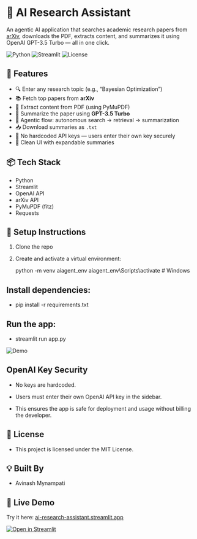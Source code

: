 # 🧠 AI Research Assistant

An agentic AI application that searches academic research papers from [arXiv](https://arxiv.org), downloads the PDF, extracts content, and summarizes it using OpenAI GPT-3.5 Turbo — all in one click.


![Python](https://img.shields.io/badge/Python-3.10-blue)
![Streamlit](https://img.shields.io/badge/Built%20With-Streamlit-red)
![License](https://img.shields.io/badge/License-MIT-green)

## 🚀 Features
- 🔍 Enter any research topic (e.g., “Bayesian Optimization”)
- 📚 Fetch top papers from **arXiv**
- 📄 Extract content from PDF (using PyMuPDF)
- 🤖 Summarize the paper using **GPT-3.5 Turbo**
- 🧠 Agentic flow: autonomous search → retrieval → summarization
- 📥 Download summaries as `.txt`
- 🧼 No hardcoded API keys — users enter their own key securely
- 🎨 Clean UI with expandable summaries

## 📦 Tech Stack
- Python
- Streamlit
- OpenAI API
- arXiv API
- PyMuPDF (fitz)
- Requests

## 🔐 Setup Instructions

1. Clone the repo
2. Create and activate a virtual environment:
   
   python -m venv aiagent_env
   aiagent_env\Scripts\activate  # Windows

## Install dependencies:
- pip install -r requirements.txt



## Run the app:

- streamlit run app.py

![Demo](image.png)

## OpenAI Key Security
- No keys are hardcoded.

- Users must enter their own OpenAI API key in the sidebar.

- This ensures the app is safe for deployment and usage without billing the developer.

## 📄 License
- This project is licensed under the MIT License.

## 💡 Built By
- Avinash Mynampati


## 🚀 Live Demo

Try it here: [ai-research-assistant.streamlit.app](https://ai-research-assistant7.streamlit.app)

[![Open in Streamlit](https://static.streamlit.io/badges/streamlit_badge_black_white.svg)](https://ai-research-assistant7.streamlit.app)
